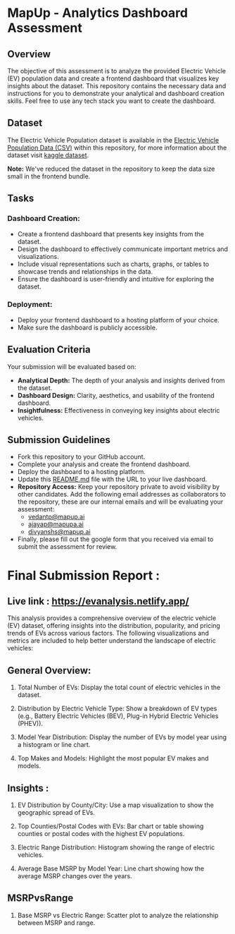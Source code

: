 # MapUp - Analytics Dashboard Assessment

## Overview

The objective of this assessment is to analyze the provided Electric Vehicle (EV) population data and create a frontend dashboard that visualizes key insights about the dataset. This repository contains the necessary data and instructions for you to demonstrate your analytical and dashboard creation skills. Feel free to use any tech stack you want to create the dashboard.

## Dataset

The Electric Vehicle Population dataset is available in the [Electric Vehicle Population Data (CSV)](./data-to-visualize/Electric_Vehicle_Population_Data.csv) within this repository, for more information about the dataset visit [kaggle dataset](https://www.kaggle.com/datasets/willianoliveiragibin/electric-vehicle-population).

**Note:** We've reduced the dataset in the repository to keep the data size small in the frontend bundle.

## Tasks

### Dashboard Creation:

- Create a frontend dashboard that presents key insights from the dataset.
- Design the dashboard to effectively communicate important metrics and visualizations.
- Include visual representations such as charts, graphs, or tables to showcase trends and relationships in the data.
- Ensure the dashboard is user-friendly and intuitive for exploring the dataset.

### Deployment:

- Deploy your frontend dashboard to a hosting platform of your choice.
- Make sure the dashboard is publicly accessible.

## Evaluation Criteria

Your submission will be evaluated based on:

- **Analytical Depth:** The depth of your analysis and insights derived from the dataset.
- **Dashboard Design:** Clarity, aesthetics, and usability of the frontend dashboard.
- **Insightfulness:** Effectiveness in conveying key insights about electric vehicles.

## Submission Guidelines

- Fork this repository to your GitHub account.
- Complete your analysis and create the frontend dashboard.
- Deploy the dashboard to a hosting platform.
- Update this [README.md](README.md) file with the URL to your live dashboard.
- **Repository Access:** Keep your repository private to avoid visibility by other candidates. Add the following email addresses as collaborators to the repository, these are our internal emails and will be evaluating your assessment:
  - vedantp@mapup.ai
  - ajayap@mapupa.ai
  - divyanshs@mapup.ai
- Finally, please fill out the google form that you received via email to submit the assessment for review.

# Final Submission Report :

## Live link : https://evanalysis.netlify.app/

This analysis provides a comprehensive overview of the electric vehicle (EV) dataset, offering insights into the distribution, popularity, and pricing trends of EVs across various factors. The following visualizations and metrics are included to help better understand the landscape of electric vehicles:

## General Overview: 

1. Total Number of EVs: Display the total count of electric vehicles in the dataset.

2. Distribution by Electric Vehicle Type: Show a breakdown of EV types (e.g., Battery Electric Vehicles (BEV), Plug-in Hybrid Electric Vehicles (PHEV)).

3. Model Year Distribution: Display the number of EVs by model year using a histogram or line chart.

4. Top Makes and Models: Highlight the most popular EV makes and models.

## Insights :

1. EV Distribution by County/City: Use a map visualization to show the geographic spread of EVs.

2. Top Counties/Postal Codes with EVs: Bar chart or table showing counties or postal codes with the highest EV populations.

3. Electric Range Distribution: Histogram showing the range of electric vehicles.

4. Average Base MSRP by Model Year: Line chart showing how the average MSRP changes over the years.

## MSRPvsRange

1. Base MSRP vs Electric Range: Scatter plot to analyze the relationship between MSRP and range.
